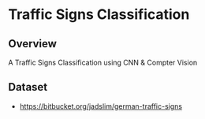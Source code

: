 # Traffic Signs Classification 


## Overview

A Traffic Signs Classification using CNN & Compter Vision

## Dataset

- https://bitbucket.org/jadslim/german-traffic-signs


